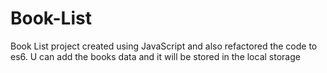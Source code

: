 # Book-List
Book List project created using JavaScript and also refactored the code to es6.
U can add the books data and it will be stored in the local storage
